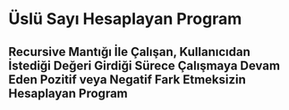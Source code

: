 # Üslü Sayı Hesaplayan Program
## Recursive Mantığı İle Çalışan, Kullanıcıdan İstediği Değeri Girdiği Sürece Çalışmaya Devam Eden Pozitif veya Negatif Fark Etmeksizin Hesaplayan Program